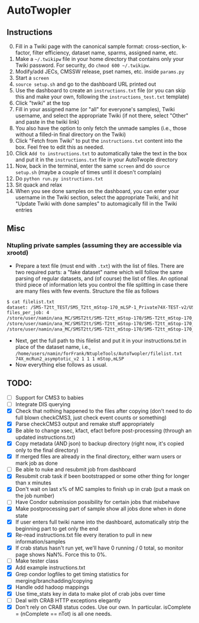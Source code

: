 # AutoTwopler
## Instructions
0. Fill in a Twiki page with the canonical sample format: cross-section, k-factor, filter efficiency, dataset name, sparms, assigned name, etc.
1. Make a `~/.twikipw` file in your home directory that contains only your Twiki password. For security, do `chmod 600 ~/.twikipw`.
2. Modify/add JECs, CMSSW release, pset names, etc. inside `params.py`
3. Start a `screen`
4. `source setup.sh` and go to the dashboard URL printed out
5. Use the dashboard to create an `instructions.txt` file (or you can skip this and make your own, following the `instructions_test.txt` template)
  1. Click "twiki" at the top
  2. Fill in your assigned name (or "all" for everyone's samples), Twiki username, and select the appropriate Twiki (if not there, select "Other" and paste in the twiki link)
  3. You also have the option to only fetch the unmade samples (i.e., those without a filled-in final directory on the Twiki)
  4. Click "Fetch from Twiki" to put the `instructions.txt` content into the box. Feel free to edit this as needed.
  5. Click `Add to instructions.txt` to automatically take the text in the box and put it in the `instructions.txt` file in your AutoTwople directory
6. Now, back in the terminal, enter the same `screen` and do `source setup.sh` (maybe a couple of times until it doesn't complain)
7. Do `python run.py instructions.txt`
8. Sit quack and relax
9. When you see done samples on the dashboard, you can enter your username in the Twiki section, select the appropriate Twiki, and hit "Update Twiki with done samples" to automagically fill in the Twiki entries

## Misc
### Ntupling private samples (assuming they are accessible via xrootd)
- Prepare a text file (must end with `.txt`) with the list of files. There are two required parts: a "fake dataset" name which will follow the same parsing of regular datasets, and (of course) the list of files. An optional third piece of information lets you control the file splitting in case there are many files with few events. Structure the file as follows
```bash
$ cat filelist.txt
dataset: /SMS-T2tt_TEST/SMS_T2tt_mStop-170_mLSP-1_Private74X-TEST-v2/USER
files_per_job: 4
/store/user/namin/ana_MC/SMST2tt/SMS-T2tt_mStop-170/SMS-T2tt_mStop-170_mLSP-1_madgraphMLM-pythia8_RunIISpring15MiniAODv2-FastAsympt25ns_74X_MINIAODSIM_b0.root
/store/user/namin/ana_MC/SMST2tt/SMS-T2tt_mStop-170/SMS-T2tt_mStop-170_mLSP-1_madgraphMLM-pythia8_RunIISpring15MiniAODv2-FastAsympt25ns_74X_MINIAODSIM_b100.root
/store/user/namin/ana_MC/SMST2tt/SMS-T2tt_mStop-170/SMS-T2tt_mStop-170_mLSP-1_madgraphMLM-pythia8_RunIISpring15MiniAODv2-FastAsympt25ns_74X_MINIAODSIM_b101.root
```
- Next, get the full path to this filelist and put it in your instructions.txt in place of the dataset name, i.e., `/home/users/namin/forFrank/NtupleTools/AutoTwopler/filelist.txt 74X_mcRun2_asymptotic_v2 1 1 1 mStop,mLSP`
- Now everything else follows as usual.


## TODO:
- [ ] Support for CMS3 to babies
- [ ] Integrate DIS querying
- [x] Check that nothing happened to the files after copying (don't need to do full blown checkCMS3, just check event counts or something)
- [x] Parse checkCMS3 output and remake stuff appropriately
- [x] Be able to change xsec, kfact, efact before post-processing (through an updated instructions.txt)
- [x] Copy metadata (AND json) to backup directory (right now, it's copied only to the final directory)
- [x] If merged files are already in the final directory, either warn users or mark job as done
- [ ] Be able to nuke and resubmit job from dashboard
- [x] Resubmit crab task if been bootstrapped or some other thing for longer than x minutes
- [x] Don't wait on last x% of MC samples to finish up in crab (put a mask on the job number)
- [ ] Have Condor submission possibility for certain jobs that misbehave
- [x] Make postprocessing part of sample show all jobs done when in done state
- [x] If user enters full twiki name into the dashboard, automatically strip the beginning part to get only the end
- [x] Re-read instructions.txt file every iteration to pull in new information/samples
- [x] If crab status hasn't run yet, we'll have 0 running / 0 total, so monitor page shows NaN%. Force this to 0%.
- [ ] Make tester class
- [x] Add example instructions.txt
- [x] Grep condor logfiles to get timing statistics for merging/branchadding/copying
- [x] Handle odd hadoop mappings
- [x] Use time_stats key in data to make plot of crab jobs over time
- [ ] Deal with CRAB HTTP exceptions elegantly
- [x] Don't rely on CRAB status codes. Use our own. In particular. isComplete = (nComplete == nTot) is all one needs.
